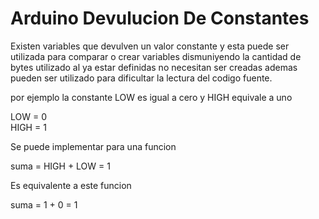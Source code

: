 # Arduino Devulucion De Constantes

Existen variables que devulven un valor constante y esta puede ser utilizada para comparar o crear variables dismuniyendo la cantidad de bytes utilizado al ya estar definidas no necesitan ser creadas ademas pueden ser utilizado para dificultar la lectura del codigo fuente. 

por ejemplo la constante LOW es igual a cero y HIGH equivale a uno

LOW = 0  
HIGH = 1 

Se puede implementar para una funcion 

suma = HIGH + LOW = 1

Es equivalente a este funcion

suma = 1 + 0 = 1

